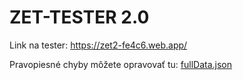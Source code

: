 # ZET-TESTER 2.0

Link na tester: https://zet2-fe4c6.web.app/

Pravopiesné chyby môžete opravovať tu: [fullData.json](https://github.com/benkosa/ZET-TESTER/blob/master/public/data/fullData.json)
